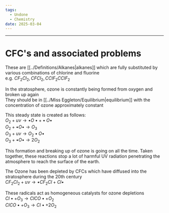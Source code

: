```yaml
---
tags:
  - Undone
  - Chemistry
date: 2025-03-04
---
```

---  
# <b>CFC's and associated problems</b>  
These are [[../Definitions/Alkanes|alkanes]] which are fully substituted by various combinations of chlorine and fluorine  
e.g. $CF_2Cl_2, CFCl_2, CClF_2CClF_2$  
  
In the stratosphere, ozone is constantly being formed from oxygen and broken up again  
They should be in [[../Miss Eggleton/Equilibrium|equilibrium]] with the concentration of ozone approximately constant  
  
This steady state is created as follows:  
$O_2+ uv \rightarrow \bullet O \bullet + \bullet O \bullet$  
$O_2+\bullet O \bullet \rightarrow O_3$  
$O_3+uv \rightarrow O_2 \bullet O \bullet$  
$O_3+\bullet O \bullet \rightarrow 2O_2$  
  
This formation and breaking up of ozone is going on all the time. Taken together, these reactions stop a lot of harmful UV radiation penetrating the atmosphere to reach the surface of the earth.  
  
The Ozone has been depleted by CFCs which have diffused into the stratosphere during the 20th century  
$CF_2Cl_2 + uv \rightarrow \bullet CF_2 Cl + Cl \bullet$  
  
These radicals act as homogeneous catalysts for ozone depletions  
$Cl \bullet + O_3 \rightarrow ClCO\bullet + O_2$  
$ClCO \bullet + O_3 \rightarrow Cl \bullet + 2O_2$  
  
